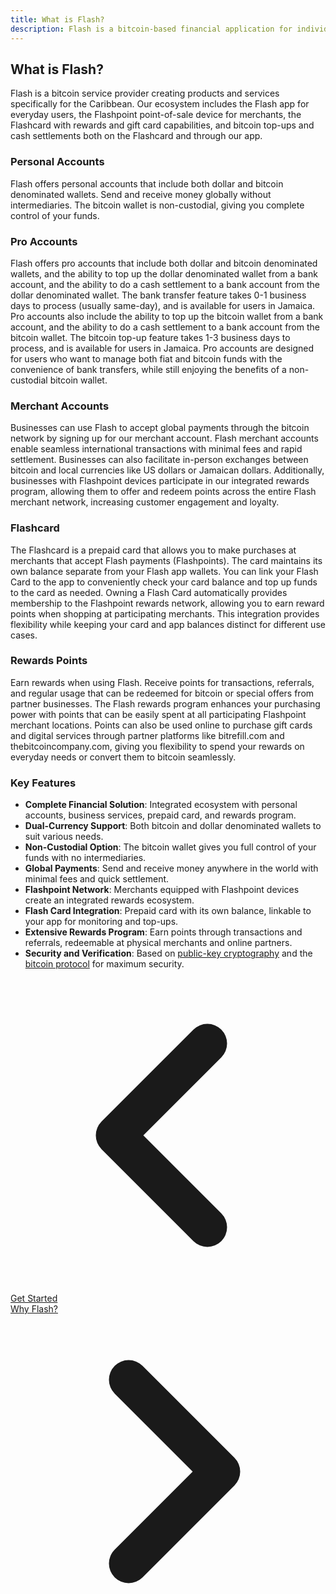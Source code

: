 ```yaml
---
title: What is Flash?
description: Flash is a bitcoin-based financial application for individuals and businesses in the Caribbean and globally.
---
```


## What is Flash?

Flash is a bitcoin service provider creating products and services specifically for the Caribbean. Our ecosystem includes the Flash app for everyday users, the Flashpoint point-of-sale device for merchants, the Flashcard with rewards and gift card capabilities, and bitcoin top-ups and cash settlements both on the Flashcard and through our app.

### Personal Accounts

Flash offers personal accounts that include both dollar and bitcoin denominated wallets. Send and receive money globally without intermediaries. The bitcoin wallet is non-custodial, giving you complete control of your funds.

### Pro Accounts

Flash offers pro accounts that include both dollar and bitcoin denominated wallets, and the ability to top up the dollar denominated wallet from a bank account, and the ability to do a cash settlement to a bank account from the dollar denominated wallet. The bank transfer feature takes 0-1 business days to process (usually same-day), and is available for users in Jamaica. Pro accounts also include the ability to top up the bitcoin wallet from a bank account, and the ability to do a cash settlement to a bank account from the bitcoin wallet. The bitcoin top-up feature takes 1-3 business days to process, and is available for users in Jamaica. Pro accounts are designed for users who want to manage both fiat and bitcoin funds with the convenience of bank transfers, while still enjoying the benefits of a non-custodial bitcoin wallet.

### Merchant Accounts

Businesses can use Flash to accept global payments through the bitcoin network by signing up for our merchant account. Flash merchant accounts enable seamless international transactions with minimal fees and rapid settlement. Businesses can also facilitate in-person exchanges between bitcoin and local currencies like US dollars or Jamaican dollars. Additionally, businesses with Flashpoint devices participate in our integrated rewards program, allowing them to offer and redeem points across the entire Flash merchant network, increasing customer engagement and loyalty.

### Flashcard

The Flashcard is a prepaid card that allows you to make purchases at merchants that accept Flash payments (Flashpoints). The card maintains its own balance separate from your Flash app wallets. You can link your Flash Card to the app to conveniently check your card balance and top up funds to the card as needed. Owning a Flash Card automatically provides membership to the Flashpoint rewards network, allowing you to earn reward points when shopping at participating merchants. This integration provides flexibility while keeping your card and app balances distinct for different use cases.

### Rewards Points

Earn rewards when using Flash. Receive points for transactions, referrals, and regular usage that can be redeemed for bitcoin or special offers from partner businesses. The Flash rewards program enhances your purchasing power with points that can be easily spent at all participating Flashpoint merchant locations. Points can also be used online to purchase gift cards and digital services through partner platforms like bitrefill.com and thebitcoincompany.com, giving you flexibility to spend your rewards on everyday needs or convert them to bitcoin seamlessly.

### Key Features

-   **Complete Financial Solution**: Integrated ecosystem with personal accounts, business services, prepaid card, and rewards program.
-   **Dual-Currency Support**: Both bitcoin and dollar denominated wallets to suit various needs.
-   **Non-Custodial Option**: The bitcoin wallet gives you full control of your funds with no intermediaries.
-   **Global Payments**: Send and receive money anywhere in the world with minimal fees and quick settlement.
-   **Flashpoint Network**: Merchants equipped with Flashpoint devices create an integrated rewards ecosystem.
-   **Flash Card Integration**: Prepaid card with its own balance, linkable to your app for monitoring and top-ups.
-   **Extensive Rewards Program**: Earn points through transactions and referrals, redeemable at physical merchants and online partners.
-   **Security and Verification**: Based on [public-key cryptography](https://en.wikipedia.org/wiki/Public-key_cryptography) and the [bitcoin protocol](https://en.wikipedia.org/wiki/bitcoin_protocol) for maximum security.

<!-- Navigation links -->
<div class="flex justify-between items-center mt-8 pt-4 border-t border-zinc-200 dark:border-zinc-700">
  <div class="w-1/3 text-left">
    <a href="get-started" class="inline-flex items-center bg-purple-600 hover:bg-purple-700 text-white rounded-md transition-colors px-4 py-2 text-sm font-medium shadow-sm hover:shadow-md">
      <svg xmlns="http://www.w3.org/2000/svg" class="h-6 w-6 mr-2" fill="none" viewBox="0 0 24 24" stroke="currentColor">
        <path stroke-linecap="round" stroke-linejoin="round" stroke-width="3" d="M15 19l-7-7 7-7" />
      </svg>
      Get Started
    </a>
  </div>
  <div class="w-1/3 text-center">
    <!-- Optional center content -->
  </div>
  <div class="w-1/3 text-right">
    <a href="why-flash" class="inline-flex items-center bg-purple-600 hover:bg-purple-700 text-white rounded-md transition-colors px-4 py-2 text-sm font-medium shadow-sm hover:shadow-md">
      Why Flash?
      <svg xmlns="http://www.w3.org/2000/svg" class="h-6 w-6 ml-2" fill="none" viewBox="0 0 24 24" stroke="currentColor">
        <path stroke-linecap="round" stroke-linejoin="round" stroke-width="3" d="M9 5l7 7-7 7" />
      </svg>
    </a>
  </div>
</div>
